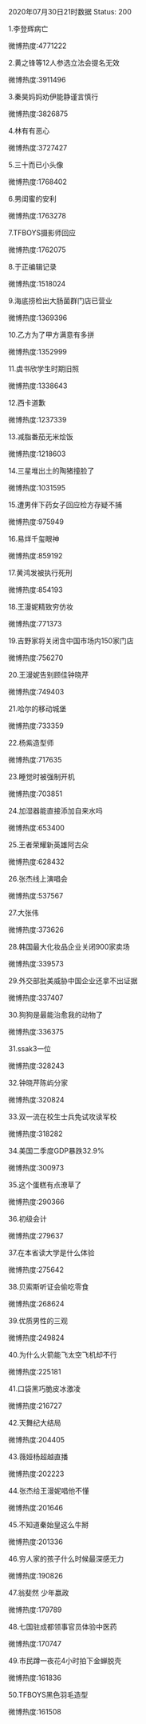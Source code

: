 2020年07月30日21时数据
Status: 200

1.李登辉病亡

微博热度:4771222

2.黄之锋等12人参选立法会提名无效

微博热度:3911496

3.秦昊妈妈劝伊能静谨言慎行

微博热度:3826875

4.林有有恶心

微博热度:3727427

5.三十而已小头像

微博热度:1768402

6.男闺蜜的安利

微博热度:1763278

7.TFBOYS摄影师回应

微博热度:1762075

8.于正编辑记录

微博热度:1518024

9.海底捞检出大肠菌群门店已营业

微博热度:1369396

10.乙方为了甲方满意有多拼

微博热度:1352999

11.虞书欣学生时期旧照

微博热度:1338643

12.西卡道歉

微博热度:1237339

13.减脂番茄无米烩饭

微博热度:1218603

14.三星堆出土的陶猪撞脸了

微博热度:1031595

15.遭男伴下药女子回应检方存疑不捕

微博热度:975949

16.易烊千玺眼神

微博热度:859192

17.黄鸿发被执行死刑

微博热度:854193

18.王漫妮精致穷仿妆

微博热度:771373

19.吉野家将关闭含中国市场内150家门店

微博热度:756270

20.王漫妮告别顾佳钟晓芹

微博热度:749403

21.哈尔的移动城堡

微博热度:733359

22.杨紫造型师

微博热度:717635

23.睡觉时被强制开机

微博热度:703851

24.加湿器能直接添加自来水吗

微博热度:653400

25.王者荣耀新英雄阿古朵

微博热度:628432

26.张杰线上演唱会

微博热度:537567

27.大张伟

微博热度:373626

28.韩国最大化妆品企业关闭900家卖场

微博热度:339573

29.外交部批美威胁中国企业还拿不出证据

微博热度:337407

30.狗狗是最能治愈我的动物了

微博热度:336375

31.ssak3一位

微博热度:328243

32.钟晓芹陈屿分家

微博热度:320824

33.双一流在校生士兵免试攻读军校

微博热度:318282

34.美国二季度GDP暴跌32.9%

微博热度:300973

35.这个蛋糕有点潦草了

微博热度:290366

36.初级会计

微博热度:279637

37.在本省读大学是什么体验

微博热度:275642

38.贝索斯听证会偷吃零食

微博热度:268624

39.优质男性的三观

微博热度:249824

40.为什么火箭能飞太空飞机却不行

微博热度:225181

41.口袋黑巧脆皮冰激凌

微博热度:216727

42.天舞纪大结局

微博热度:204405

43.薇娅杨超越直播

微博热度:202223

44.张杰给王漫妮唱他不懂

微博热度:201646

45.不知道秦始皇这么牛掰

微博热度:201336

46.穷人家的孩子什么时候最深感无力

微博热度:190826

47.翁斐然 少年嬴政

微博热度:179789

48.七国驻成都领事官员体验中医药

微博热度:170747

49.市民蹲一夜花4小时拍下金蝉脱壳

微博热度:161836

50.TFBOYS黑色羽毛造型

微博热度:161508

